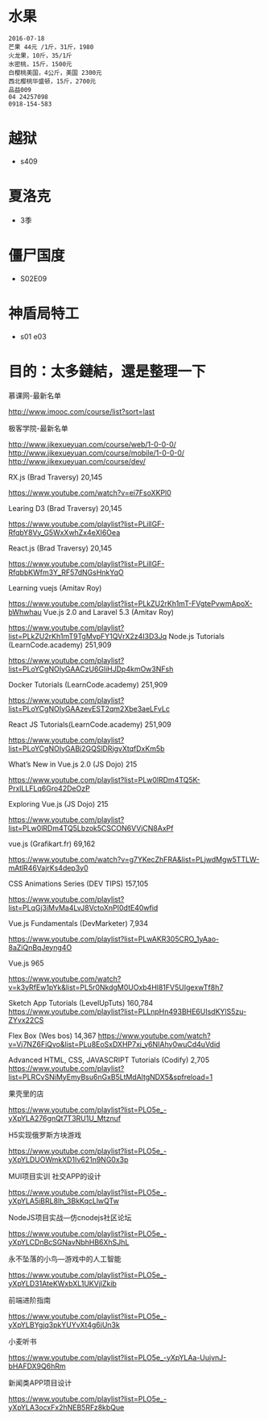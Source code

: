 # 水果
    2016-07-18
    芒果 44元 /1斤，31斤，1980
    火龙果，10斤，35/1斤
    水密桃，15斤，1500元
    白樱桃美国，4公斤，美国 2300元
    西北樱桃华盛顿，15斤，2700元
    品益009
    04 24257098
    0918-154-583


# 越狱

- s409

# 夏洛克

- 3季

# 僵尸国度

- S02E09


# 神盾局特工
- s01 e03


# 目的：太多鏈結，還是整理一下

慕课网-最新名单

http://www.imooc.com/course/list?sort=last

极客学院-最新名单

http://www.jikexueyuan.com/course/web/1-0-0-0/ 
http://www.jikexueyuan.com/course/mobile/1-0-0-0/ 
http://www.jikexueyuan.com/course/dev/

RX.js (Brad Traversy) 20,145

https://www.youtube.com/watch?v=ei7FsoXKPl0

Learing D3 (Brad Traversy) 20,145

https://www.youtube.com/playlist?list=PLillGF-RfqbY8Vy_G5WxXwhZx4eXI6Oea

React.js (Brad Traversy) 20,145

https://www.youtube.com/playlist?list=PLillGF-RfqbbKWfm3Y_RF57dNGsHnkYqO

Learning vuejs (Amitav Roy)

https://www.youtube.com/playlist?list=PLkZU2rKh1mT-FVgtePvwmApoX-bWhwhau
Vue.js 2.0 and Laravel 5.3 (Amitav Roy)

https://www.youtube.com/playlist?list=PLkZU2rKh1mT9TgMvpFY1QVrX2z4I3D3Jq
Node.js Tutorials (LearnCode.academy) 251,909

https://www.youtube.com/playlist?list=PLoYCgNOIyGAACzU6GliHJDp4kmOw3NFsh

Docker Tutorials (LearnCode.academy) 251,909

https://www.youtube.com/playlist?list=PLoYCgNOIyGAAzevEST2qm2Xbe3aeLFvLc

React JS Tutorials(LearnCode.academy) 251,909

https://www.youtube.com/playlist?list=PLoYCgNOIyGABj2GQSlDRjgvXtqfDxKm5b

What’s New in Vue.js 2.0 (JS Dojo) 215

https://www.youtube.com/playlist?list=PLw0lRDm4TQ5K-PrxlLLFLq6Gro42DeOzP

Exploring Vue.js (JS Dojo) 215

https://www.youtube.com/playlist?list=PLw0lRDm4TQ5Lbzok5CSCON6VVjCN8AxPf

vue.js (Grafikart.fr) 69,162

https://www.youtube.com/watch?v=g7YKecZhFRA&list=PLjwdMgw5TTLW-mAtlR46VajrKs4dep3y0

CSS Animations Series (DEV TIPS) 157,105

https://www.youtube.com/playlist?list=PLqGj3iMvMa4LvJ8VctoXnPI0dtE40wfid

Vue.js Fundamentals (DevMarketer) 7,934

https://www.youtube.com/playlist?list=PLwAKR305CRO_1yAao-8aZiQnBqJeyng4O

Vue.js 965

https://www.youtube.com/watch?v=k3yRfEw1pYk&list=PL5r0NkdgM0UOxb4Hl81FV5UIgexwTf8h7

Sketch App Tutorials (LevelUpTuts) 160,784
https://www.youtube.com/playlist?list=PLLnpHn493BHE6UIsdKYlS5zu-ZYvx22CS

Flex Box (Wes bos) 14,367
https://www.youtube.com/watch?v=Vj7NZ6FiQvo&list=PLu8EoSxDXHP7xj_y6NIAhy0wuCd4uVdid

Advanced HTML, CSS, JAVASCRIPT Tutorials (Codify) 2,705
https://www.youtube.com/playlist?list=PLRCvSNiMyEmyBsu6nGxB5LtMdAltgNDX5&spfreload=1

果壳里的店

https://www.youtube.com/playlist?list=PLO5e_-yXpYLA276gnQt7T3RU1U_Mtznuf

H5实现俄罗斯方块游戏

https://www.youtube.com/playlist?list=PLO5e_-yXpYLDUOWmkXD1Iv621n9NG0x3p

MUI项目实训 社交APP的设计

https://www.youtube.com/playlist?list=PLO5e_-yXpYLA5iBRL8Ih_3BkKqcLlwQTw

NodeJS项目实战—仿cnodejs社区论坛

https://www.youtube.com/playlist?list=PLO5e_-yXpYLCDnBcSGNavNbhHB6XhSJhL

永不坠落的小鸟—游戏中的人工智能

https://www.youtube.com/playlist?list=PLO5e_-yXpYLD31AteKWxbXL1UKVjlZkib

前端进阶指南

https://www.youtube.com/playlist?list=PLO5e_-yXpYLBYgjq3pkYUYvXt4g6jUn3k

小麦听书

https://www.youtube.com/playlist?list=PLO5e_-yXpYLAa-UujvnJ-bHAFDX9Q6hRm

新闻类APP项目设计

https://www.youtube.com/playlist?list=PLO5e_-yXpYLA3ocxFx2hNEB5RFz8kbQue
